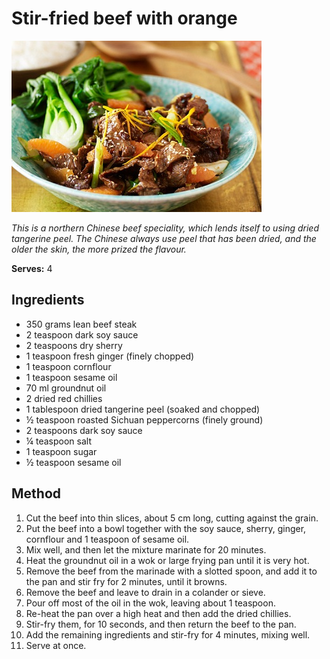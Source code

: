 # Stir-fried beef with orange

![Name](resources/stir-fried-orange-beef.jpg)

*This is a northern Chinese beef speciality, which lends itself to using dried tangerine peel. The Chinese always use peel that has been dried, and the older the skin, the more prized the flavour.*

**Serves:** 4

## Ingredients
- 350 grams lean beef steak
- 2 teaspoon dark soy sauce
- 2 teaspoons dry sherry
- 1 teaspoon fresh ginger (finely chopped)
- 1 teaspoon cornflour
- 1 teaspoon sesame oil
- 70 ml groundnut oil
- 2 dried red chillies
- 1 tablespoon dried tangerine peel (soaked and chopped)
- ½ teaspoon roasted Sichuan peppercorns (finely ground)
- 2 teaspoons dark soy sauce
- ¼ teaspoon salt
- 1 teaspoon sugar
- ½ teaspoon sesame oil

## Method
1. Cut the beef into thin slices, about 5 cm long, cutting against the grain.
1. Put the beef into a bowl together with the soy sauce, sherry, ginger, cornflour and 1 teaspoon of sesame oil.
1. Mix well, and then let the mixture marinate for 20 minutes.
1. Heat the groundnut oil in a wok or large frying pan until it is very hot.
1. Remove the beef from the marinade with a slotted spoon, and add it to the pan and stir fry for 2 minutes, until it browns.
1. Remove the beef and leave to drain in a colander or sieve.
1. Pour off most of the oil in the wok, leaving about 1 teaspoon.
1. Re-heat the pan over a high heat and then add the dried chillies.
1. Stir-fry them, for 10 seconds, and then return the beef to the pan.
1. Add the remaining ingredients and stir-fry for 4 minutes, mixing well.
1. Serve at once.